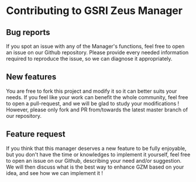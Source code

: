 # Contributing to GSRI Zeus Manager

## Bug reports
If you spot an issue with any of the Manager's functions, feel free to open an issue on our Github repository. Please provide every needed information required to reproduce the issue, so we can diagnose it appropriately.

## New features
You are free to fork this project and modify it so it can better suits your needs. If you feel like your work can benefit the whole community, feel free to open a pull-request, and we will be glad to study your modifications ! However, please only fork and PR from/towards the latest master branch of our repository.

## Feature request
If you think that this manager deserves a new feature to be fully enjoyable, but you don't have the time or knowledges to implement it yourself, feel free to open an issue on our Github, describing your need and/or suggestion. We will then discuss what is the best way to enhance GZM based on your idea, and see how we can implement it !